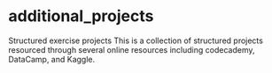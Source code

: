 # additional_projects
Structured exercise projects
This is a collection of structured projects resourced through several online resources including codecademy, DataCamp, and Kaggle.
